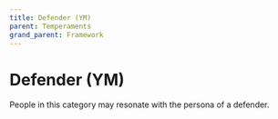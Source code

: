 ```yaml
---
title: Defender (YM)
parent: Temperaments
grand_parent: Framework
---
```


# Defender (YM)

People in this category may resonate with the persona of a defender.
